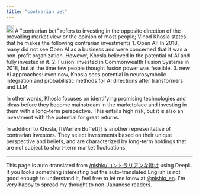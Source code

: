 ```yaml
---
title: "contrarian bet"
---
```


<img src='https://scrapbox.io/api/pages/nishio-en/claude/icon' alt='claude.icon' height="19.5"/>
A "contrarian bet" refers to investing in the opposite direction of the prevailing market view or the opinion of most people; Vinod Khosla states that he makes the following contrarian investments
1. Open AI: In 2018, many did not see Open AI as a business and were concerned that it was a non-profit organization. However, Khosla believed in the potential of AI and fully invested in it.
2. Fusion: invested in Commonwealth Fusion Systems in 2018, but at the time few people thought fusion power was feasible.
3. new AI approaches: even now, Khosla sees potential in neurosymbolic integration and probabilistic methods for AI directions after transformers and LLM.

In other words, Khosla focuses on identifying promising technologies and ideas before they become mainstream in the marketplace and investing in them with a long-term perspective. This entails high risk, but it is also an investment with the potential for great returns.

In addition to Khosla, [[Warren Buffett]] is another representative of contrarian investors. They select investments based on their unique perspective and beliefs, and are characterized by long-term holdings that are not subject to short-term market fluctuations.

---
This page is auto-translated from [/nishio/コントラリアンな賭け](https://scrapbox.io/nishio/コントラリアンな賭け) using DeepL. If you looks something interesting but the auto-translated English is not good enough to understand it, feel free to let me know at [@nishio_en](https://twitter.com/nishio_en). I'm very happy to spread my thought to non-Japanese readers.
